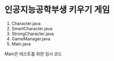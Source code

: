 # 인공지능공학부생 키우기 게임

1. Character.java
2. SmartCharacter.java
3. StrongCharacter.java
4. GameManager.java
5. Main.java

Main은 테스트를 위한 임시 코드 
